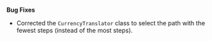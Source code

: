 **Bug Fixes**

* Corrected the `CurrencyTranslator` class to select the path with the fewest steps (instead of the most steps).
